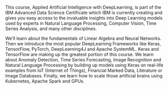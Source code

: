 
This course, Applied Artificial Intelligence with DeepLearning, is part of the IBM Advanced Data Science Certificate which IBM is currently creating and gives you easy access to the invaluable insights into Deep Learning models used by experts in Natural Language Processing, Computer Vision, Time Series Analysis, and many other disciplines.   

We’ll learn about the fundamentals of Linear Algebra and Neural Networks. Then we introduce the most popular DeepLearning Frameworks like Keras, TensorFlow, PyTorch, DeepLearning4J and Apache SystemML. Keras and TensorFlow are making up the greatest portion of this course. We learn about Anomaly Detection, Time Series Forecasting, Image Recognition and Natural Language Processing by building up models using Keras on real-life examples from IoT (Internet of Things), Financial Marked Data, Literature or Image Databases. Finally, we learn how to scale those artificial brains using Kubernetes, Apache Spark and GPUs.
